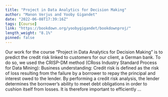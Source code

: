 ```yaml
---
title: "Project in Data Analytics for Decision Making"
author: "Manon Verjus and Yooby Gigandet"
date: "2022-06-08T17:39:16Z"
tags: [Course]
link: "https://bookdown.org/yoobygigandet/bookdownproj/"
length_weight: "8.1%"
pinned: false
---
```


Our work for the course “Project in Data Analytics for Decision Making” is to predict the credit risk linked to customers for our client, a German bank. To do so, we used the CRISP-DM method (CRoss Industry Standard Process for Data Mining): Business understanding: Credit risk is defined as the risk of loss resulting from the failure by a borrower to repay the principal and interest owed to the lender. By performing a credit risk analysis, the lender determines the borrower’s ability to meet debt obligations in order to cushion itself from losses. It is therefore important to efficiently ...

